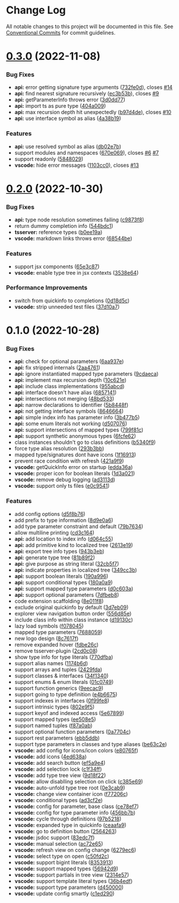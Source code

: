 # Change Log

All notable changes to this project will be documented in this file.
See [Conventional Commits](https://conventionalcommits.org) for commit guidelines.

# [0.3.0](https://github.com/mxsdev/ts-expand-type/compare/v0.2.0...v0.3.0) (2022-11-08)

### Bug Fixes

-   **api:** error getting signature type arguments ([732fe0d](https://github.com/mxsdev/ts-expand-type/commit/732fe0dc034c834aaf495aee04ec286786a54275)), closes [#14](https://github.com/mxsdev/ts-expand-type/issues/14)
-   **api:** find nearest signature recursively ([ec3b53b](https://github.com/mxsdev/ts-expand-type/commit/ec3b53bf83abe3d175ac1c44a1b14e2396eb37d7)), closes [#9](https://github.com/mxsdev/ts-expand-type/issues/9)
-   **api:** getParameterInfo throws error ([3d0dd77](https://github.com/mxsdev/ts-expand-type/commit/3d0dd77bd587a596c741908bbc4f1dc8ccec8ffa))
-   **api:** import ts as pure type ([404a009](https://github.com/mxsdev/ts-expand-type/commit/404a0096d582b90ae8ec6de18e9c918e2a394482))
-   **api:** max recursion depth hit unexpectedly ([b97d4de](https://github.com/mxsdev/ts-expand-type/commit/b97d4deea9a68fbc97fc80f4af47965ecbf0ce44)), closes [#10](https://github.com/mxsdev/ts-expand-type/issues/10)
-   **api:** use interface symbol as alias ([4a38b19](https://github.com/mxsdev/ts-expand-type/commit/4a38b19ab86f6f47216c3381b7b25ec7286fb10a))

### Features

-   **api:** use resolved symbol as alias ([db02e7b](https://github.com/mxsdev/ts-expand-type/commit/db02e7ba7e1ad72eb79b6d41a5a5c5ca014b21b9))
-   support modules and namespaces ([670e069](https://github.com/mxsdev/ts-expand-type/commit/670e06970baf7040471aa5967a974a0d521f415a)), closes [#6](https://github.com/mxsdev/ts-expand-type/issues/6) [#7](https://github.com/mxsdev/ts-expand-type/issues/7)
-   support readonly ([5848029](https://github.com/mxsdev/ts-expand-type/commit/5848029cfbe116727efa9ed28cc728ebb6dac544))
-   **vscode:** hide error messages ([1103cc0](https://github.com/mxsdev/ts-expand-type/commit/1103cc0604dd05588cd17b3b46a8744aa6554477)), closes [#13](https://github.com/mxsdev/ts-expand-type/issues/13)

# [0.2.0](https://github.com/mxsdev/ts-expand-type/compare/v0.1.0...v0.2.0) (2022-10-30)

### Bug Fixes

-   **api:** type node resolution sometimes failing ([c9873f8](https://github.com/mxsdev/ts-expand-type/commit/c9873f8368dea2fc715fd78ee7cda9bda892b214))
-   return dummy completion info ([544bdc1](https://github.com/mxsdev/ts-expand-type/commit/544bdc149b7d4e7d5f44048749ebf3ce834c829b))
-   **tsserver:** reference types ([b0ee19a](https://github.com/mxsdev/ts-expand-type/commit/b0ee19a4de53449c559aadd9717f41ee7392f7a5))
-   **vscode:** markdown links throws error ([68544be](https://github.com/mxsdev/ts-expand-type/commit/68544be6401ea6d06fca53a785672543276c9068))

### Features

-   support jsx components ([65e3c87](https://github.com/mxsdev/ts-expand-type/commit/65e3c87d2f6b8017265bd455265056b06bb0e1db))
-   **vscode:** enable type tree in jsx contexts ([3538e64](https://github.com/mxsdev/ts-expand-type/commit/3538e64b3676abff27c388ff89e4b80bb703cb3d))

### Performance Improvements

-   switch from quickinfo to completions ([0d18d5c](https://github.com/mxsdev/ts-expand-type/commit/0d18d5cd4538d04c94a94da7452754f695cfacf9))
-   **vscode:** strip unneeded test files ([37d10a7](https://github.com/mxsdev/ts-expand-type/commit/37d10a76e615ef4743acbecc62341958e78fc7be))

# 0.1.0 (2022-10-28)

### Bug Fixes

-   **api:** check for optional parameters ([6aa937e](https://github.com/mxsdev/ts-expand-type/commit/6aa937eeea972729303e95bc5b3ffcd63cab3f81))
-   **api:** fix stripped internals ([2aa4761](https://github.com/mxsdev/ts-expand-type/commit/2aa4761af5950393115cb14ef3445291173d6436))
-   **api:** ignore instantiated mapped type parameters ([9cdaeca](https://github.com/mxsdev/ts-expand-type/commit/9cdaeca85c7cb6b618de74d1e54bfe37e84e01cf))
-   **api:** implement max recursion depth ([10c621e](https://github.com/mxsdev/ts-expand-type/commit/10c621e5af85e65716524822b621ee48c728d6af))
-   **api:** include class implementations ([955abcd](https://github.com/mxsdev/ts-expand-type/commit/955abcd270a9af22c25d832de60fe4289b8a4fc9))
-   **api:** interface doesn't have alias ([6857141](https://github.com/mxsdev/ts-expand-type/commit/6857141eac4062088e31593906bd8e7a683d40e2))
-   **api:** intersections not merging ([48bd533](https://github.com/mxsdev/ts-expand-type/commit/48bd5336cc69d7310032deab13bd9a58604130b0))
-   **api:** narrow declarations to identifier ([5b8448f](https://github.com/mxsdev/ts-expand-type/commit/5b8448f4f3afdf7b827fbdf833d446040731fa3a))
-   **api:** not getting interface symbols ([8646664](https://github.com/mxsdev/ts-expand-type/commit/8646664b0b7f5217e3659b3e8b33470bdce4dcb7))
-   **api:** simple index info has parameter info ([3b477b5](https://github.com/mxsdev/ts-expand-type/commit/3b477b587d1342f2fe79f5d3061b37fb879bf249))
-   **api:** some enum literals not working ([d507076](https://github.com/mxsdev/ts-expand-type/commit/d507076adcbcfe414818e8a46dbb736bbfe3907e))
-   **api:** support intersections of mapped types ([799f81c](https://github.com/mxsdev/ts-expand-type/commit/799f81c2883464a231aacb9841215a01e83ca5b2))
-   **api:** support synthetic anonymous types ([6fcfe62](https://github.com/mxsdev/ts-expand-type/commit/6fcfe62c358f81969efa44c6889323a8bbc18266))
-   class instances shouldn't go to class definitions ([b5340f9](https://github.com/mxsdev/ts-expand-type/commit/b5340f9247392fdef65d143ced9b116e4b776b8a))
-   force type alias resolution ([293b3bb](https://github.com/mxsdev/ts-expand-type/commit/293b3bb8f7df0dc5eddf08dc936cbd3dd041467c))
-   mapped type/signatures dont have icons ([1f16913](https://github.com/mxsdev/ts-expand-type/commit/1f169138911c83b8c3e4cf604a22fb48ab1ef247))
-   prevent race condition with refresh ([421a9f9](https://github.com/mxsdev/ts-expand-type/commit/421a9f962f610fe7ba8fd0d3eeb63e939248bd14))
-   **vscode:** getQuickInfo error on startup ([edda36a](https://github.com/mxsdev/ts-expand-type/commit/edda36a0e06d1900d3b490dc23240237355c6b39))
-   **vscode:** proper icon for boolean literals ([1d3a021](https://github.com/mxsdev/ts-expand-type/commit/1d3a0214192c94060e07187aba8ac6dba254a242))
-   **vscode:** remove debug logging ([ad3113d](https://github.com/mxsdev/ts-expand-type/commit/ad3113d8bac5656f468d33f47b3813080330ca8f))
-   **vscode:** support only ts files ([e0c9541](https://github.com/mxsdev/ts-expand-type/commit/e0c9541799317dfb33d16a8fa16a5c3fbe1b06c9))

### Features

-   add config options ([d5f8b76](https://github.com/mxsdev/ts-expand-type/commit/d5f8b7639a7dc468d32775230a59c0733c1c14f2))
-   add prefix to type information ([8d9e0a6](https://github.com/mxsdev/ts-expand-type/commit/8d9e0a62ececb9518be0c0ed478e9b9feac70cb5))
-   add type parameter constraint and default ([79b7634](https://github.com/mxsdev/ts-expand-type/commit/79b763450972d9f38dc7c8262e70386fd513ebc3))
-   allow multiline printing ([cd3c164](https://github.com/mxsdev/ts-expand-type/commit/cd3c164bcecb282a971802b5f90ac88787ac5739))
-   **api:** add location to index info ([d064c55](https://github.com/mxsdev/ts-expand-type/commit/d064c553484437b66d989ccca246da7fa67a1a25))
-   **api:** add primitive kind to localized tree ([2613e19](https://github.com/mxsdev/ts-expand-type/commit/2613e191a8b6d97c45041bfc5ddd036905f5dd67))
-   **api:** export tree info types ([943b3eb](https://github.com/mxsdev/ts-expand-type/commit/943b3ebb6ec2f5b34db0a273389b7a43cb9bec32))
-   **api:** generate type tree ([81b89f2](https://github.com/mxsdev/ts-expand-type/commit/81b89f2f4acf0bfe557d2c0423f9200f9d833546))
-   **api:** give purpose as string literal ([32cb5f7](https://github.com/mxsdev/ts-expand-type/commit/32cb5f79dcbce37ced4766a1d252b5c856b0be38))
-   **api:** indicate properties in localized tree ([349cc3b](https://github.com/mxsdev/ts-expand-type/commit/349cc3b071dde70bcc3660ae146d46658fa8a517))
-   **api:** support boolean literals ([190a996](https://github.com/mxsdev/ts-expand-type/commit/190a9962aef42b71fa694e40e597acc873a06523))
-   **api:** support conditional types ([180a0a9](https://github.com/mxsdev/ts-expand-type/commit/180a0a9b71de0b7a5e2bd67a06505ea96e277d12))
-   **api:** support mapped type parameters ([d0c603a](https://github.com/mxsdev/ts-expand-type/commit/d0c603a2075adfe65033bd16a67133640eec8352))
-   **api:** support optional parameters ([7dfbeb8](https://github.com/mxsdev/ts-expand-type/commit/7dfbeb86c7e38b86211d4bd12c72fdefda718d03))
-   code extension scaffolding ([8e011f8](https://github.com/mxsdev/ts-expand-type/commit/8e011f808ad2d8e7e71fa874664e0c8a5eb88b72))
-   exclude original quickinfo by default ([3d7eb09](https://github.com/mxsdev/ts-expand-type/commit/3d7eb09a74a0d70ca4cc16f558b282a6798fac4f))
-   explorer view navigation button order ([556d85e](https://github.com/mxsdev/ts-expand-type/commit/556d85ea13262b82158e52cb1d04fbf27cda0c50))
-   include class info within class instance ([d19130c](https://github.com/mxsdev/ts-expand-type/commit/d19130cd865f9214b2737353c50c36adc71c8ad4))
-   lazy load symbols ([f078045](https://github.com/mxsdev/ts-expand-type/commit/f0780452a722da283a2bce8107e79fe23b4dc1fd))
-   mapped type parameters ([7688059](https://github.com/mxsdev/ts-expand-type/commit/76880597ac5ad4fd1f1d60cfb239d8d29f942616))
-   new logo design ([8c7617f](https://github.com/mxsdev/ts-expand-type/commit/8c7617f5b40453b77f41ee03740bacc2dc45976c))
-   remove expanded hover ([fdbe26c](https://github.com/mxsdev/ts-expand-type/commit/fdbe26c4a10d39e6ad83bf4926830e8cec23dc32))
-   remove tsserver-plugin ([2cd0c08](https://github.com/mxsdev/ts-expand-type/commit/2cd0c08a39e9328842df44fa3496ea77698cc1a2))
-   show type info for type literals ([770dfba](https://github.com/mxsdev/ts-expand-type/commit/770dfba77aa8265927785aac7e8e76006eee7303))
-   support alias names ([1174b6d](https://github.com/mxsdev/ts-expand-type/commit/1174b6dba6579dc4606b06054763bd8f3c2c4a32))
-   support arrays and tuples ([2429fda](https://github.com/mxsdev/ts-expand-type/commit/2429fdac148a5c8c32843fd19a214c283d952e35))
-   support classes & interfaces ([34f1340](https://github.com/mxsdev/ts-expand-type/commit/34f134059680c956b6051bfc05fa71f0db0b2fb7))
-   support enums & enum literals ([01c0749](https://github.com/mxsdev/ts-expand-type/commit/01c074979abd3870bcb0e47c987a0fac26211439))
-   support function generics ([9eecac9](https://github.com/mxsdev/ts-expand-type/commit/9eecac908c20e514dfab1b98b26111649872026c))
-   support going to type definition ([e4b6675](https://github.com/mxsdev/ts-expand-type/commit/e4b66757d7157cd485876b43fca382007c4406e7))
-   support indexes in interfaces ([0f99fe8](https://github.com/mxsdev/ts-expand-type/commit/0f99fe8cad5a5843483b4b402383284833bb6809))
-   support intrinsic types ([802e9f5](https://github.com/mxsdev/ts-expand-type/commit/802e9f512139c8c0859c9293aecabf40ac8a7fd4))
-   support keyof and indexed access ([5e67899](https://github.com/mxsdev/ts-expand-type/commit/5e6789924cd2d0184e3462645a3fe3ff3a6fd0d0))
-   support mapped types ([ee508e5](https://github.com/mxsdev/ts-expand-type/commit/ee508e5afe96e08dc04aec4dbd550cbc4e4a7173))
-   support named tuples ([f87a0ab](https://github.com/mxsdev/ts-expand-type/commit/f87a0ab285609ab56f81fd5696a2fa4b8e012bad))
-   support optional function parameters ([0a7704c](https://github.com/mxsdev/ts-expand-type/commit/0a7704ccb882ed35e596b4221d22373a44b5fe9b))
-   support rest parameters ([ebb5ddb](https://github.com/mxsdev/ts-expand-type/commit/ebb5ddba158f797dc73e171eef92141cbfe19e78))
-   support type parameters in classes and type aliases ([be63c2e](https://github.com/mxsdev/ts-expand-type/commit/be63c2e01439c77c6e682618288d456e7aeea1ef))
-   **vscode:** add config for icons/icon colors ([e80765f](https://github.com/mxsdev/ts-expand-type/commit/e80765fcd0735e0f84aafd993fbde03835d70257))
-   **vscode:** add icons ([4ed638a](https://github.com/mxsdev/ts-expand-type/commit/4ed638ac0b4684253ce0ff9967d243303b9c30a2))
-   **vscode:** add search button ([ef5a9e4](https://github.com/mxsdev/ts-expand-type/commit/ef5a9e4ba83ab428c9d0d4c0f97ce3ac974de5da))
-   **vscode:** add selection lock ([c1f34ff](https://github.com/mxsdev/ts-expand-type/commit/c1f34ff9f1f1c4a3668966d6fcfa640c2312f242))
-   **vscode:** add type tree view ([9d18f22](https://github.com/mxsdev/ts-expand-type/commit/9d18f220404cf68259ac34226eef0ad5a5c4627c))
-   **vscode:** allow disablling selection on click ([c385e69](https://github.com/mxsdev/ts-expand-type/commit/c385e69bd775017b52b302dadc8de405d98b9c47))
-   **vscode:** auto-unfold type tree root ([0e3cab9](https://github.com/mxsdev/ts-expand-type/commit/0e3cab9b1eb08942ac42d7a3b2fe85f7a280b264))
-   **vscode:** change view container icon ([f77206c](https://github.com/mxsdev/ts-expand-type/commit/f77206c4ae2f8adf9b17f9688406bfe5d2b76f66))
-   **vscode:** conditional types ([ad3cf2e](https://github.com/mxsdev/ts-expand-type/commit/ad3cf2e34e55c12dedb3b230e08efff72d83a820))
-   **vscode:** config for parameter, base class ([ce78ef7](https://github.com/mxsdev/ts-expand-type/commit/ce78ef7e78b60f23037b13c19464a0d4dada3011))
-   **vscode:** config for type parameter info ([456bb7b](https://github.com/mxsdev/ts-expand-type/commit/456bb7bd186aadb523019f724ac8919d1cb06ab5))
-   **vscode:** cycle through definitions ([97b5218](https://github.com/mxsdev/ts-expand-type/commit/97b521898a8bbceec624d3c60526dd155e67c9b2))
-   **vscode:** expanded type in quickinfo ([ceaafa9](https://github.com/mxsdev/ts-expand-type/commit/ceaafa9b04efe208e0ad9a2ff5c47d0d17a60847))
-   **vscode:** go to definition button ([2564263](https://github.com/mxsdev/ts-expand-type/commit/2564263ed34123cac39ea203a69593c524bc82dd))
-   **vscode:** jsdoc support ([83edc7f](https://github.com/mxsdev/ts-expand-type/commit/83edc7f120d244f6b1f667d2ad6f80e1747a581c))
-   **vscode:** manual selection ([ac72e65](https://github.com/mxsdev/ts-expand-type/commit/ac72e65150d49c11f4f04d1946e9205a4521f459))
-   **vscode:** refresh view on config change ([6279ec6](https://github.com/mxsdev/ts-expand-type/commit/6279ec601da481fc2d52adac3e4076bb77c5cb9b))
-   **vscode:** select type on open ([c50fd2c](https://github.com/mxsdev/ts-expand-type/commit/c50fd2c540c73c8e4e3f8e04cf28d8b1a935f7e5))
-   **vscode:** support bigint literals ([8353913](https://github.com/mxsdev/ts-expand-type/commit/8353913670425608351b2a8110bdfa83c284cbdb))
-   **vscode:** support mapped types ([56942d9](https://github.com/mxsdev/ts-expand-type/commit/56942d927cbf86d3b54aa175f65add9afecdc4d3))
-   **vscode:** support partials in tree view ([2314e57](https://github.com/mxsdev/ts-expand-type/commit/2314e57583c26e60485d6535ec0c1776b2a80efa))
-   **vscode:** support template literal types ([36b4edf](https://github.com/mxsdev/ts-expand-type/commit/36b4edf24b761b59734029d9f1232d489e0c8e1a))
-   **vscode:** support type parameters ([d450000](https://github.com/mxsdev/ts-expand-type/commit/d450000afed19498eb4c1882529e67cfc43eee28))
-   **vscode:** update config smartly ([c1ed290](https://github.com/mxsdev/ts-expand-type/commit/c1ed290b71b977e36be2c7266d9486c4b44a64f8))
